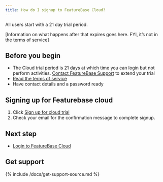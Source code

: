 ```yaml
---
title: How do I signup to FeatureBase Cloud?
---
```


All users start with a 21 day trial period.

[Information on what happens after that expires goes here. FYI, it’s not in the terms of service]

## Before you begin
* The Cloud trial period is 21 days at which time you can login but not perform activities. [Contact FeatureBase Support](mailto:se@featurebase.com) to extend your trial
* [Read the terms of service](https://www.featurebase.com/cloud-terms)
* Have contact details and a password ready

## Signing up for Featurebase cloud

1. Click [Sign up for cloud trial](https://cloud.featurebase.com/signup)
2. Check your email for the confirmation message to complete signup.

## Next step

* [Login to FeatureBase Cloud](https://cloud.featurebase.com/login)

## Get support

{% include /docs/get-support-source.md %}
